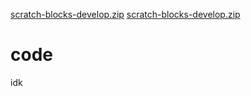 [scratch-blocks-develop.zip](https://github.com/jkgamerr/code/files/6517783/scratch-blocks-develop.zip)
[scratch-blocks-develop.zip](https://github.com/jkgamerr/code/files/6517785/scratch-blocks-develop.zip)

# code
idk

